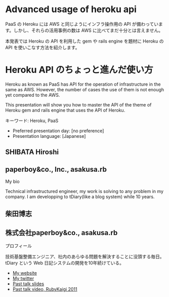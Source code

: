 # Advanced usage of heroku api

PaaS の Heroku には AWS と同じようにインフラ操作用の API が備わっています。しかし、それらの活用事例の数は AWS に比べてまだ十分とは言えません。

本発表では Heroku の API を利用した gem や rails engine を題材に Heroku の API を使いこなす方法を紹介します。

# Heroku API のちょっと進んだ使い方

Heroku as known as PaaS has API for the operation of infrastructure in the same as AWS. However, the number of cases the use of them is not enough yet compared to the AWS.

This presentation will show you how to master the API of the theme of Heroku gem and rails engine that uses the API of Heroku.

キーワード: Heroku, PaaS

- Preferred presentation day: [no preference]
- Presentation language: [Japanese]

## SHIBATA Hiroshi

## paperboy&co., Inc., asakusa.rb

My bio

Technical infrastructured engineer, my work is solving to any problem in my company. I am developping to tDiary(like a blog system) while 10 years.

## 柴田博志

## 株式会社paperboy&co., asakusa.rb

プロフィール

技術基盤整備エンジニア、社内のあらゆる問題を解決することに没頭する毎日。tDiary という Web 日記システムの開発を10年続けている。

- [My website](http://www.hsbt.org)
- [My twitter](https://twitter.com/#!/hsbt)
- [Past talk slides](http://speakerdeck.com/u/hsbt)
- [Past talk video, RubyKaigi 2011](http://vimeo.com/channels/rubykaigi2011/26601980)
